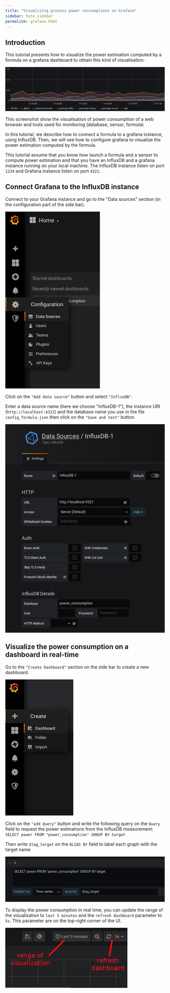 ```yaml
---
title: "Visualizing process power consumptions on Grafana"
sidebar: tuto_sidebar 
permalink: grafana.html
---
```


## Introduction

This tutorial presents how to visualize the power estimation computed by a formula on a grafana dashboard to obtain this kind of visualisation: 

![datasource_section](/images/viz_by_process.png)

This screenshot show the visualisation of power consumption of a web browser and tools used for monitoring (database, sensor, formula) 

In this tutorial, we describe how to connect a formula to a grafana instance, using InfluxDB.
Then, we will see how to configure grafana to visualize the power estimation computed by the formula.

This tutorial assume that you know how launch a formula and a sensor to compute power estimation and that you have an InfluxDB and a grafana instance running on your local machine.
The InfluxDB instance listen on port `1234` and Grafana instance listen on port `4321`.



## Connect Grafana to the InfluxDB instance

Connect to your Grafana instance and go to the "Data sources" section (in the configuration part of the side bar).

![datasource_section](/images/grafana_home.png)

Click on the `"Add data source"` button and select `"InfluxDB"`.

Enter a data source name (here we choose "InfluxDB-1"), the instance URI (`http://localhost:4321`) and the database name you use in the file `config_formula.json` then click on the `"Save and test"` button.

![add_datasource](/images/add_db.png)


## Visualize the power consumption on a dashboard in real-time

Go to the `"Create Dashboard"` section on the side bar to create a new dashboard.

![add_dashboard](/images/add_dashboard.png)

Click on the `"add Query"` button and write the following query on the `Query` field to request the power estimations from the InfluxDB measurement: `SELECT power FROM "power_consumption" GROUP BY target`

Then write `$tag_target` on the `ALIAS BY` field to label each graph with the target name

![add_query](/images/add_query_by_process.png)

To display the power consumption in real time, you can update the range of the visualisation to `last 5 minutes` and the `refresh dashboard` parameter to `5s`. This parameter are on the top-right corner of the UI.

![add_query](/images/refresh.png)
